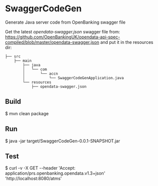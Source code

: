 # SwaggerCodeGen

Generate Java server code from OpenBanking swagger file


Get the latest *opendata-swagger.json* swagger file from: https://github.com/OpenBankingUK/opendata-api-spec-compiled/blob/master/opendata-swagger.json
and put it in the resources dir:

    ├── src
        ├── main
            ├── java
            │   └── com
            │       └── accn
            │           └── SwaggerCodeGenApplication.java
            └── resources
                ├── opendata-swagger.json


## Build

$ mvn clean package

## Run

$ java -jar target/SwaggerCodeGen-0.0.1-SNAPSHOT.jar

## Test

$ curl -v -X GET --header 'Accept: application/prs.openbanking.opendata.v1.3+json' 'http://localhost:8080/atms'

